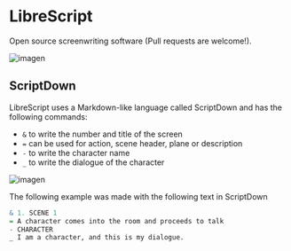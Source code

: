 # LibreScript
Open source screenwriting software (Pull requests are welcome!).

![imagen](https://github.com/Kuvrot/LibreScript/assets/23508114/128d9342-d9f1-48ad-8025-28f96a4788e7)

## ScriptDown
LibreScript uses a Markdown-like language called ScriptDown and has the following commands:

- `&` to write the number and title of the screen
- `=` can be used for action, scene header, plane or description
- `-` to write the character name
- `_` to write the dialogue of the character

![imagen](https://github.com/Kuvrot/LibreScript/assets/23508114/d25b7fd3-25dd-44b0-97b3-bd69c14b0bf3)

The following example was made with the following text in ScriptDown
```r
& 1. SCENE 1
= A character comes into the room and proceeds to talk
- CHARACTER
_ I am a character, and this is my dialogue.
```



